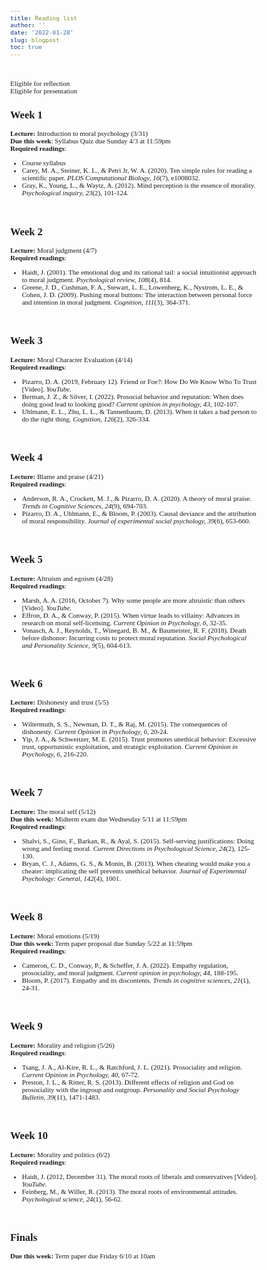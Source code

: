 ```yaml
---
title: Reading list
author: ''
date: '2022-01-28'
slug: blogpost
toc: true
---
```



<script src="https://kit.fontawesome.com/7a8f291e87.js" crossorigin="anonymous"></script>

<style>
@import url('https://fonts.googleapis.com/css2?family=Courier+Prime:wght@700&family=Crimson+Pro:wght@200&family=Patua+One&display=swap');

h1,h2{
font-family:'Patua One', cursive;
}

body{
font-family: 'Crimson Pro', serif;
font-size: 11px;
}

.pattern span {
    margin-left: 0.125rem;
    font-size: 12px;
}

.library-desc {
    font-size: 11px;
}
.fa-globe {
    color: #61a0ff;
}


.fa-globe:hover {
    color: #e6f0ff;
}

.fa-download {
    color: #b68fff;
}

.fa-download:hover {
    color: #e6f0ff;
}

.fa-video {
    color: #61a0ff;
}

.fa-video:hover {
    color: #e6f0ff;
}

.fa-desktop {
    color: #6b6b6b;
}

.fa-desktop:hover {
    color: #ededed;
}

.fa-comments {
    color: #6b6b6b;
}

.fa-comments:hover {
    color: #ededed;
}

.fa-pen-alt {
    color: #6b6b6b;
}

.fa-pen-alt:hover {
    color: #ededed;
}


.fa-apple {
    color: #A3AAAE;
}

.fa-apple:hover {
    color: #dfe1e2;
}

.fa-spotify {
    color: #1DB954;
}

.fa-spotify:hover {
    color: #a2f1be;
}

</style>

<style>
div.highlight-gray {background-color:#ffffff;  padding-right: 100px}
</style>

<br>

<i class="fas fa-pen-alt"></i> Eligible for reflection <br>
<i class="fas fa-comments"></i> Eligible for presentation

## Week 1

**Lecture:** Introduction to moral psychology (3/31) [<i class="fas fa-desktop"></i>](/moral-psych-sp2022/public/lectures/week_1.html#1)<br>
**Due this week**: Syllabus Quiz due Sunday 4/3 at 11:59pm <br>
**Required readings**: <br>
* Course syllabus [<i class="fas fa-globe"></i>](/syllabus/) [<i class="fas fa-download"></i>](/pdf/SPRING2022_Moral_Psychology_Syllabus.pdf)
* Carey, M. A., Steiner, K. L., & Petri Jr, W. A. (2020). Ten simple rules for reading a scientific 
paper. *PLOS Computational Biology, 16*(7), e1008032. [<i class="fas fa-download"></i>](/pdf/Carey_2020.pdf)
* Gray, K., Young, L., & Waytz, A. (2012). Mind perception is the essence of morality. *Psychological inquiry, 23*(2), 101-124.[<i class="fas fa-download"></i>](/pdf/Gray_2012.pdf)

<br>

## Week 2

**Lecture:** Moral judgment (4/7) [<i class="fas fa-desktop"></i>](lectures/1a_introduction.html)<br>
**Required readings**: <br>
* Haidt, J. (2001). The emotional dog and its rational tail: a social intuitionist approach to moral judgment. *Psychological review, 108*(4), 814. [<i class="fas fa-download"></i>](/pdf/Haidt_2001.pdf) <i class="fas fa-pen-alt"></i>
* Greene, J. D., Cushman, F. A., Stewart, L. E., Lowenberg, K., Nystrom, L. E., & Cohen, J. D. (2009). Pushing moral buttons: The interaction between personal force and intention in 
moral judgment. *Cognition, 111*(3), 364-371. [<i class="fas fa-download"></i>](/pdf/Greene_2009.pdf)

<br>

## Week 3
**Lecture:** Moral Character Evaluation (4/14) [<i class="fas fa-desktop"></i>](lectures/1a_introduction.html)<br>
**Required readings**: <br>
* Pizarro, D. A. (2019, February 12). Friend or Foe?: How Do We Know Who To Trust [Video]. 
*YouTube.* [<i class="fas fa-video"></i>](https://www.youtube.com/watch?v=LOB4eCzoOJ8) <i class="fas fa-pen-alt"></i>
* Berman, J. Z., & Silver, I. (2022). Prosocial behavior and reputation: When does doing good lead to looking good? *Current opinion in psychology, 43*, 102-107. [<i class="fas fa-download"></i>](/pdf/Berman_2022.pdf) <i class="fas fa-pen-alt"></i>
* Uhlmann, E. L., Zhu, L. L., & Tannenbaum, D. (2013). When it takes a bad person to do the 
right thing. *Cognition, 126*(2), 326-334. [<i class="fas fa-download"></i>](/pdf/Uhlmann_2013.pdf)  <i class="fas fa-comments"></i>

<br>

## Week 4 
**Lecture:** Blame and praise (4/21) [<i class="fas fa-desktop"></i>](lectures/1a_introduction.html)<br>
**Required readings**: <br>
* Anderson, R. A., Crockett, M. J., & Pizarro, D. A. (2020). A theory of moral praise.  *Trends in Cognitive Sciences, 24*(9), 694-703.
 [<i class="fas fa-download"></i>](/pdf/Anderson_2020.pdf) <i class="fas fa-pen-alt"></i>
* Pizarro, D. A., Uhlmann, E., & Bloom, P. (2003). Causal deviance and the attribution of moral 
responsibility. *Journal of experimental social psychology, 39*(6), 653-660.[<i class="fas fa-download"></i>](/pdf/Pizarro_2003.pdf) <i class="fas fa-comments"></i>

<br>

## Week 5 

**Lecture:** Altruism and egoism (4/28) [<i class="fas fa-desktop"></i>](lectures/1a_introduction.html)<br>
**Required readings**: <br>
* Marsh, A. A. (2016, October 7). Why some people are more altruistic than others [Video]. 
*YouTube*. [<i class="fas fa-video"></i>](https://www.youtube.com/watch?v=uq-6T6TAu74) <i class="fas fa-pen-alt"></i>
* Effron, D. A., & Conway, P. (2015). When virtue leads to villainy: Advances in research on 
moral self-licensing. *Current Opinion in Psychology, 6*, 32-35. [<i class="fas fa-download"></i>](/pdf/Effron_2015.pdf) <i class="fas fa-pen-alt"></i>
* Vonasch, A. J., Reynolds, T., Winegard, B. M., & Baumeister, R. F. (2018).  Death before 
dishonor: Incurring costs to protect moral reputation.  *Social Psychological and Personality Science, 9*(5), 604-613. [<i class="fas fa-download"></i>](/pdf/Vonasch_2018.pdf) <i class="fas fa-comments"></i>

<br>

## Week 6

**Lecture:** Dishonesty and trust (5/5) [<i class="fas fa-desktop"></i>](lectures/1a_introduction.html)<br>
**Required readings**: <br>
* Wiltermuth, S. S., Newman, D. T., & Raj, M. (2015). The consequences of dishonesty. *Current Opinion in Psychology, 6*, 20-24. [<i class="fas fa-download"></i>](/pdf/Wiltermuth_2015.pdf) <i class="fas fa-pen-alt"></i>
* Yip, J. A., & Schweitzer, M. E. (2015). Trust promotes unethical behavior: Excessive trust,
opportunistic exploitation, and strategic exploitation. *Current Opinion in Psychology, 6,* 
216-220. [<i class="fas fa-download"></i>](/pdf/Yip_2015.pdf) <i class="fas fa-pen-alt"></i>

<br>

## Week 7
**Lecture:** The moral self (5/12) [<i class="fas fa-desktop"></i>](lectures/1a_introduction.html)<br>
**Due this week:** Midterm exam due Wednesday 5/11 at 11:59pm<br>
**Required readings**: <br>
* Shalvi, S., Gino, F., Barkan, R., & Ayal, S. (2015).  Self-serving justifications: Doing wrong and 
feeling moral.  *Current Directions in Psychological Science, 24*(2), 125-130. [<i class="fas fa-download"></i>](/pdf/Shalvi_2015.pdf) <i class="fas fa-pen-alt"></i>
* Bryan, C. J., Adams, G. S., & Monin, B. (2013). When cheating would make you a cheater: 
implicating the self prevents unethical behavior. *Journal of Experimental Psychology: 
General, 142*(4), 1001. [<i class="fas fa-download"></i>](/pdf/Bryan_2013.pdf) <i class="fas fa-comments"></i> 

<br>

## Week 8
**Lecture:** Moral emotions (5/19) [<i class="fas fa-desktop"></i>](lectures/1a_introduction.html)<br>
**Due this week:** Term paper proposal due Sunday 5/22 at 11:59pm<br>
**Required readings**: <br>
* Cameron, C. D., Conway, P., & Scheffer, J. A. (2022). Empathy regulation, prosociality, and 
moral judgment. *Current opinion in psychology, 44,* 188-195. [<i class="fas fa-download"></i>](/pdf/Cameron_2022.pdf) <i class="fas fa-pen-alt"></i>
*  Bloom, P. (2017). Empathy and its discontents. *Trends in cognitive sciences, 21*(1), 24-31.
 [<i class="fas fa-download"></i>](/pdf/Bloom_2017.pdf) <i class="fas fa-pen-alt"></i>

<br>

## Week 9
**Lecture:** Morality and religion (5/26) [<i class="fas fa-desktop"></i>](lectures/1a_introduction.html)<br>
**Required readings**: <br>
* Tsang, J. A., Al-Kire, R. L., & Ratchford, J. L. (2021). Prosociality and religion. *Current 
Opinion in Psychology, 40*, 67-72. [<i class="fas fa-download"></i>](/pdf/Tsang_2021.pdf) <i class="fas fa-pen-alt"></i>
* Preston, J. L., & Ritter, R. S. (2013). Different effects of religion and God on prosociality with the ingroup and outgroup. *Personality and Social Psychology Bulletin, 39*(11), 1471-1483. [<i class="fas fa-download"></i>](/pdf/Preston_2013.pdf) <i class="fas fa-comments"></i>

<br>

## Week 10
**Lecture:** Morality and politics (6/2) [<i class="fas fa-desktop"></i>](lectures/1a_introduction.html)<br>
**Required readings**: <br>
* Haidt, J. (2012, December 31). The moral roots of liberals and conservatives [Video]. 
*YouTube.* [<i class="fas fa-video"></i>]( https://www.youtube.com/watch?v=8SOQduoLgRw) <i class="fas fa-pen-alt"></i>
* Feinberg, M., & Willer, R. (2013). The moral roots of environmental attitudes.  *Psychological science, 24*(1), 56-62. [<i class="fas fa-download"></i>](/pdf/Feinberg_2013.pdf) <i class="fas fa-comments"></i>

<br>

## Finals
**Due this week:** Term paper due Friday 6/10 at 10am
